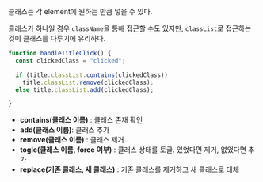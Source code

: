 클래스는 각 element에 원하는 만큼 넣을 수 있다. 


클래스가 하나일 경우 `className`을 통해 접근할 수도 있지만, `classList`로 접근하는 것이 클래스를 다루기에 유리하다.

```js
function handleTitleClick() {
  const clickedClass = "clicked";

  if (title.classList.contains(clickedClass))
    title.classList.remove(clickedClass);
  else title.classList.add(clickedClass);

}
```
- **contains(클래스 이름)** : 클래스 존재 확인
- **add(클래스 이름)**: 클래스 추가
- **remove(클래스 이름)** : 클래스 제거
- **togle(클래스 이름, force 여부)** : 클래스 상태를 토글. 있었다면 제거, 없었다면 추가
- **replace(기존 클래스, 새 클래스)** : 기존 클래스를 제거하고 새 클래스로 대체
